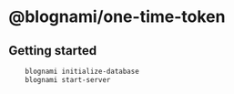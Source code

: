 
# @blognami/one-time-token

## Getting started

```bash
    blognami initialize-database
    blognami start-server
```
